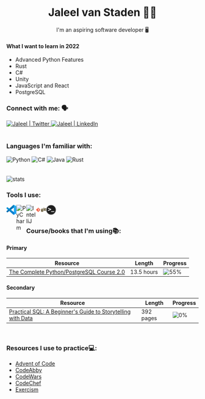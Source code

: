 <div align=center>
  <h1> Jaleel van Staden 👋🏿</h1>
   <p>I'm an aspiring software developer 🖥</p>
</div>

<div>
 
<h4>What I want to learn in 2022</h4>
  <ul>
    <li>Advanced Python Features</li>
    <li>Rust</li>
    <li>C#</li>
    <li>Unity</li>
    <li>JavaScript and React</li>
    <li>PostgreSQL</li>
  </ul>
  </div>



<div>
  <h3>Connect with me: 🗣</h3>
<a  href="https://twitter.com/Jaleel_v_S">
  <img alt="Jaleel | Twitter"  src="https://img.shields.io/badge/Twitter-1DA1F2?style=for-the-badge&logo=twitter&logoColor=white"/>
 </a>
<a href="https://www.linkedin.com/in/jaleel-douglas-van-staden-6b4a70196/">
  <img alt="Jaleel | LinkedIn" src="https://img.shields.io/badge/LinkedIn-0077B5?style=for-the-badge&logo=linkedin&logoColor=white"/>
 </a>
      </div>
<br />

 <div>
<h3>Languages I'm familiar with: </h3>
<img alt="Python" src="https://img.shields.io/badge/Python-14354C?style=for-the-badge&logo=python&logoColor=white" />
<img alt="C#" src="https://img.shields.io/badge/C%23-239120?style=for-the-badge&logo=c-sharp&logoColor=white" />
<img alt="Java" src="https://img.shields.io/badge/Java-ED8B00?style=for-the-badge&logo=java&logoColor=white" />
<img  alt="Rust" src="https://img.shields.io/badge/Rust-000000?style=for-the-badge&logo=rust&logoColor=white" />
     </div>

<br />
<br />

 <div>
<img alt="stats" src="https://github-readme-stats.vercel.app/api/top-langs/?username=Jaleel-VS&langs_count=50&layout=compact&theme=gruvbox&show_icons=true" />
     </div>


### Tools I use:

<img align="left" alt="Visual Studio Code" width="26px" src="https://raw.githubusercontent.com/github/explore/80688e429a7d4ef2fca1e82350fe8e3517d3494d/topics/visual-studio-code/visual-studio-code.png" />
<img align="left" alt="PyCharm" width="26px" src="https://cdn.discordapp.com/attachments/731884286097227856/785822464466616350/kisspng-pycharm-integrated-development-environment-python-idea-5acfabf722a632.9895160015235594151419.png" />
<img align="left" alt="IntelliJ" width="26px" src="https://cdn.discordapp.com/attachments/731884286097227856/785822710885908490/kisspng-intellij-idea-integrated-development-environment-c-idea-5acd9e94ab83d5.070215431523424916702.png" />
<img align="left" alt="Git" width="26px" src="https://raw.githubusercontent.com/github/explore/80688e429a7d4ef2fca1e82350fe8e3517d3494d/topics/git/git.png" />
<img align="left" alt="Terminal" width="26px" src="https://raw.githubusercontent.com/github/explore/80688e429a7d4ef2fca1e82350fe8e3517d3494d/topics/terminal/terminal.png" />

<br />
<br />

### Course/books that I'm using📚:
#### Primary

| Resource |  Length | Progress |
| --------------- | --------------- | --------------- |
| [The Complete Python/PostgreSQL Course 2.0](https://www.udemy.com/course/complete-python-postgresql-database-course/) | 13.5 hours | ![55%](https://progress-bar.dev/55) |


#### Secondary
| Resource |  Length | Progress |
| --------------- | --------------- | --------------- |
| [Practical SQL: A Beginner's Guide to Storytelling with Data](https://www.amazon.com/-/es/Anthony-DeBarros/dp/1593278276) | 392 pages | ![0%](https://progress-bar.dev/0) |
<br />

### Resources I use to practice💻:
    

- [Advent of Code](http://adventofcode.com/)
- [CodeAbby](https://www.codeabbey.com/)
- [CodeWars](https://www.codewars.com/)
- [CodeChef](https://www.codechef.com/problems/school/?itm_medium=navmenu&itm_campaign=problems_head)
- [Exercism](https://exercism.io/)



[twitter]: https://twitter.com/Jaleel_v_S

[linkedin]: https://www.linkedin.com/in/jaleel-douglas-van-staden-6b4a70196/
[java]: https://docs.oracle.com/javase/7/docs/technotes/guides/language/
[csharp]: https://docs.microsoft.com/en-us/dotnet/csharp/tour-of-csharp/
[python]: https://www.python.org/
[rust]: https://www.rust-lang.org/

